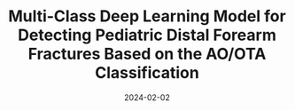 ---
title: "Multi-Class Deep Learning Model for Detecting Pediatric Distal Forearm Fractures Based on the AO/OTA Classification"
collection: publications
permalink: /publication/2024-02-02-Forearm-Fractures
date: 2024-02-02
venue: 'Journal of Imaging Informatics in Medicine'
paperurl: 'https://doi.org/10.1007/s10278-024-00968-4'
citation: 'Binh L.N., Nhu N.T., Vy V.P.T., Son D.L.H., Hung T.N.K., Bach N., Huy H.Q., Tuan L.V., <b>Le N.Q.K.</b>, & Kang J.H. (2024). Multi-Class Deep Learning Model for Detecting Pediatric Distal Forearm Fractures Based on the AO/OTA Classification. <i>Journal of Imaging Informatics in Medicine</i>, 37, 725–733.'
---